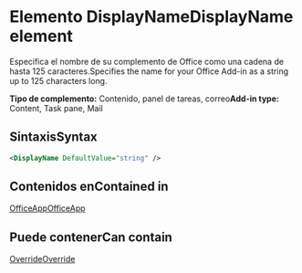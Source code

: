 # <a name="displayname-element"></a><span data-ttu-id="38aa0-101">Elemento DisplayName</span><span class="sxs-lookup"><span data-stu-id="38aa0-101">DisplayName element</span></span>

<span data-ttu-id="38aa0-102">Especifica el nombre de su complemento de Office como una cadena de hasta 125 caracteres.</span><span class="sxs-lookup"><span data-stu-id="38aa0-102">Specifies the name for your Office Add-in as a string up to 125 characters long.</span></span>

<span data-ttu-id="38aa0-103">**Tipo de complemento:** Contenido, panel de tareas, correo</span><span class="sxs-lookup"><span data-stu-id="38aa0-103">**Add-in type:** Content, Task pane, Mail</span></span>

## <a name="syntax"></a><span data-ttu-id="38aa0-104">Sintaxis</span><span class="sxs-lookup"><span data-stu-id="38aa0-104">Syntax</span></span>

```XML
<DisplayName DefaultValue="string" />
```

## <a name="contained-in"></a><span data-ttu-id="38aa0-105">Contenidos en</span><span class="sxs-lookup"><span data-stu-id="38aa0-105">Contained in</span></span>

[<span data-ttu-id="38aa0-106">OfficeApp</span><span class="sxs-lookup"><span data-stu-id="38aa0-106">OfficeApp</span></span>](officeapp.md)


## <a name="can-contain"></a><span data-ttu-id="38aa0-107">Puede contener</span><span class="sxs-lookup"><span data-stu-id="38aa0-107">Can contain</span></span>

[<span data-ttu-id="38aa0-108">Override</span><span class="sxs-lookup"><span data-stu-id="38aa0-108">Override</span></span>](override.md)

